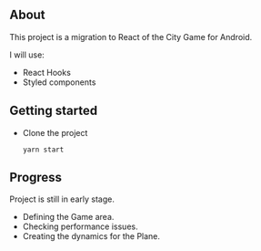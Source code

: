 ## About

This project is a migration to React of the City Game for Android.

I will use:
- React Hooks
- Styled components

## Getting started

- Clone the project
  ```
  yarn start
  ```

## Progress

Project is still in early stage.
- Defining the Game area.
- Checking performance issues.
- Creating the dynamics for the Plane.
